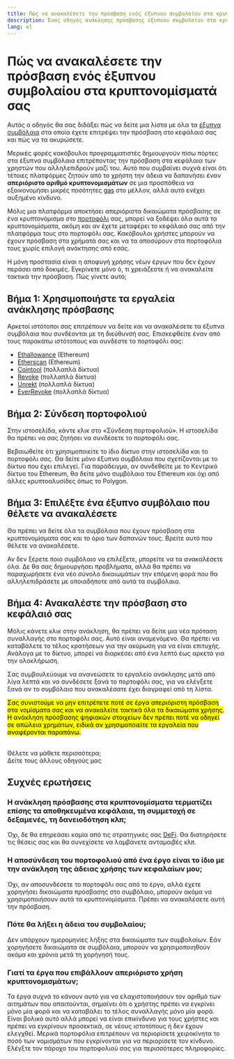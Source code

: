 ```yaml
---
title: Πώς να ανακαλέσετε την πρόσβαση ενός έξυπνου συμβολαίου στα κρυπτονομίσματά σας
description: Ένας οδηγός ανάκλησης πρόσβασης έξυπνου συμβολαίου στα κρυπτονομίσματα
lang: el
---
```


# Πώς να ανακαλέσετε την πρόσβαση ενός έξυπνου συμβολαίου στα κρυπτονομίσματά σας

Αυτός ο οδηγός θα σας διδάξει πώς να δείτε μια λίστα με όλα τα [έξυπνα συμβόλαια](/glossary/#smart-contract) στα οποία έχετε επιτρέψει την πρόσβαση στο κεφάλαιό σας και πώς να τα ακυρώσετε.

Μερικές φορές κακόβουλοι προγραμματιστές δημιουργούν πίσω πόρτες στα έξυπνα συμβόλαια επιτρέποντας την πρόσβαση στα κεφάλαια των χρηστών που αλληλεπιδρούν μαζί του. Αυτό που συμβαίνει συχνά είναι ότι τέτοιες πλατφόρμες ζητούν από το χρήστη την άδεια να δαπανήσει έναν **απεριόριστο αριθμό κρυπτονομισμάτων** σε μια προσπάθεια να εξοικονομήσει μικρές ποσότητες [gas](/glossary/#gas) στο μέλλον, αλλά αυτό ενέχει αυξημένο κίνδυνο.

Μόλις μια πλατφόρμα αποκτήσει απεριόριστα δικαιώματα πρόσβασης σε ένα κρυπτονόμισμα στο [πορτοφόλι](/glossary/#wallet) σας, μπορεί να ξοδέψει όλα αυτά τα κρυπτονομίσματα, ακόμη και αν έχετε μεταφέρει το κεφάλαιό σας από την πλατφόρμα τους στο πορτοφόλι σας. Κακόβουλοι χρήστες μπορούν να έχουν πρόσβαση στα χρήματά σας και να τα αποσύρουν στα πορτοφόλια τους χωρίς επιλογή ανάκτησης από εσάς.

Η μόνη προστασία είναι η αποφυγή χρήσης νέων έργων που δεν έχουν περάσει από δοκιμές. Εγκρίνετε μόνο ό, τι χρειάζεστε ή να ανακαλείτε τακτικά την πρόσβαση. Πώς γίνετε αυτό;

## Βήμα 1: Χρησιμοποιήστε τα εργαλεία ανάκλησης πρόσβασης

Αρκετοί ιστότοποι σας επιτρέπουν να δείτε και να ανακαλέσετε τα έξυπνα συμβόλαια που συνδέονται με τη διεύθυνσή σας. Επισκεφθείτε έναν από τους παρακάτω ιστότοπους και συνδέστε το πορτοφόλι σας:

- [Ethallowance](https://ethallowance.com/) (Ethereum)
- [Etherscan](https://etherscan.io/tokenapprovalchecker) (Ethereum)
- [Cointool](https://cointool.app/approve/eth) (πολλαπλά δίκτυα)
- [Revoke](https://revoke.cash/) (πολλαπλά δίκτυα)
- [Unrekt](https://app.unrekt.net/) (πολλαπλά δίκτυα)
- [EverRevoke](https://everrise.com/everrevoke/) (πολλαπλά δίκτυα)

## Βήμα 2: Σύνδεση πορτοφολιού

Στην ιστοσελίδα, κάντε κλικ στο «Σύνδεση πορτοφολιού». Η ιστοσελίδα θα πρέπει να σας ζητήσει να συνδέσετε το πορτοφόλι σας.

Βεβαιωθείτε ότι χρησιμοποιείτε το ίδιο δίκτυο στην ιστοσελίδα και το πορτοφόλι σας. Θα δείτε μόνο έξυπνα συμβόλαια που σχετίζονται με το δίκτυο που έχει επιλεγεί. Για παράδειγμα, αν συνδεθείτε με το Κεντρικό δίκτυο του Ethereum, θα δείτε μόνο συμβόλαια του Ethereum και όχι από άλλες κρυπτοαλυσίδες όπως το Polygon.

## Βήμα 3: Επιλέξτε ένα έξυπνο συμβόλαιο που θέλετε να ανακαλέσετε

Θα πρέπει να δείτε όλα τα συμβόλαια που έχουν πρόσβαση στα κρυπτονομίσματα σας και το όριο των δαπανών τους. Βρείτε αυτό που θέλετε να ανακαλέσετε.

Αν δεν ξέρετε ποιο συμβόλαιο να επιλέξετε, μπορείτε να τα ανακαλέσετε όλα. Δε θα σας δημιουργήσει προβλήματα, αλλά θα πρέπει να παραχωρήσετε ένα νέο σύνολο δικαιωμάτων την επόμενη φορά που θα αλληλεπιδράσετε με οποιαδήποτε από αυτά τα συμβόλαια.

## Βήμα 4: Ανακαλέστε την πρόσβαση στο κεφάλαιό σας

Μόλις κάνετε κλικ στην ανάκληση, θα πρέπει να δείτε μια νέα πρόταση συναλλαγής στο πορτοφόλι σας. Αυτό είναι αναμενόμενο. Θα πρέπει να καταβάλετε το τέλος κρατήσεων για την ακύρωση για να είναι επιτυχής. Ανάλογα με το δίκτυο, μπορεί να διαρκέσει από ένα λεπτό έως αρκετά για την ολοκλήρωση.

Σας συμβουλεύουμε να ανανεώσετε το εργαλείο ανάκλησης μετά από λίγα λεπτά και να συνδέσετε ξανά το πορτοφόλι σας, για να ελέγξετε ξανά αν το συμβόλαιο που ανακαλέσατε έχει διαγραφεί από τη λίστα.

<mark>Σας συνιστούμε να μην επιτρέπετε ποτέ σε έργα απεριόριστη πρόσβαση στα νομίσματα σας και να ανακαλείτε τακτικά όλα τα δικαιώματα χρήσης. Η ανάκληση πρόσβασης ψηφιακών στοιχείων δεν πρέπει ποτέ να οδηγεί σε απώλεια χρημάτων, ειδικά αν χρησιμοποιείτε τα εργαλεία που αναφέρονται παραπάνω.</mark>

 <br />

<Alert variant="update">
<AlertEmoji text=":eyes:"/>
<AlertContent className="justify-between flex-row items-center">
  <div>Θέλετε να μάθετε περισσότερα;</div>
  <ButtonLink href="/guides/">
    Δείτε τους άλλους οδηγούς μας
  </ButtonLink>
</AlertContent>
</Alert>

## Συχνές ερωτήσεις

### Η ανάκληση πρόσβασης στα κρυπτονομίσματα τερματίζει επίσης τα αποθηκευμένα κεφάλαια, τη συμμετοχή σε δεξαμενές, τη δανειοδότηση κλπ;

Όχι, δε θα επηρεάσει καμία από τις στρατηγικές σας [DeFi](/glossary/#defi). Θα διατηρήσετε τις θέσεις σας και θα συνεχίσετε να λαμβάνετε ανταμοιβές κλπ.

### Η αποσύνδεση του πορτοφολιού από ένα έργο είναι το ίδιο με την ανάκληση της άδειας χρήσης των κεφαλαίων μου;

Όχι, αν αποσυνδέσετε το πορτοφόλι σας από το έργο, αλλά έχετε χορηγήσει δικαιώματα πρόσβασης στο συμβόλαιο, μπορούν ακόμα να χρησιμοποιήσουν αυτά τα κρυπτονομίσματα. Πρέπει να ανακαλέσετε αυτή την πρόσβαση.

### Πότε θα λήξει η άδεια του συμβολαίου;

Δεν υπάρχουν ημερομηνίες λήξης στα δικαιώματα των συμβολαίων. Εάν χορηγήσετε δικαιώματα σε συμβόλαια, μπορούν να χρησιμοποιηθούν ακόμα και χρόνια μετά τη χορήγησή τους.

### Γιατί τα έργα που επιβάλλουν απεριόριστο χρήση κρυπτονομισμάτων;

Τα έργα συχνά το κάνουν αυτό για να ελαχιστοποιήσουν τον αριθμό των αιτημάτων που απαιτούνται, σημαίνει ότι ο χρήστης πρέπει να εγκρίνει μόνο μία φορά και να καταβάλει το τέλος συναλλαγής μόνο μία φορά. Είναι βολικό αυτό αλλά μπορεί να είναι επικίνδυνο για τους χρήστες και πρέπει να εγκρίνουν προσεκτικά, σε νέους ιστοτόπους ή δεν έχουν ελεγχθεί. Μερικά πορτοφόλια επιτρέπουν να περιορίσετε χειροκίνητα το ποσό των νομισμάτων που εγκρίνονται για να περιορίσετε τον κίνδυνο. Ελέγξτε τον πάροχο του πορτοφολιού σας για περισσότερες πληροφορίες.
